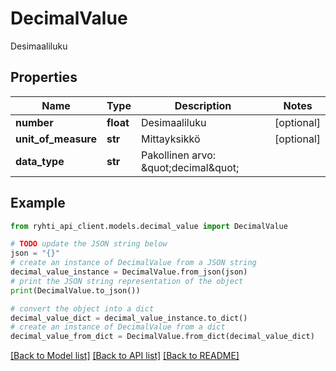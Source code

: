 # DecimalValue

Desimaaliluku

## Properties

Name | Type | Description | Notes
------------ | ------------- | ------------- | -------------
**number** | **float** | Desimaaliluku | [optional] 
**unit_of_measure** | **str** | Mittayksikkö | [optional] 
**data_type** | **str** | Pakollinen arvo: \&quot;decimal\&quot; | 

## Example

```python
from ryhti_api_client.models.decimal_value import DecimalValue

# TODO update the JSON string below
json = "{}"
# create an instance of DecimalValue from a JSON string
decimal_value_instance = DecimalValue.from_json(json)
# print the JSON string representation of the object
print(DecimalValue.to_json())

# convert the object into a dict
decimal_value_dict = decimal_value_instance.to_dict()
# create an instance of DecimalValue from a dict
decimal_value_from_dict = DecimalValue.from_dict(decimal_value_dict)
```
[[Back to Model list]](../README.md#documentation-for-models) [[Back to API list]](../README.md#documentation-for-api-endpoints) [[Back to README]](../README.md)



